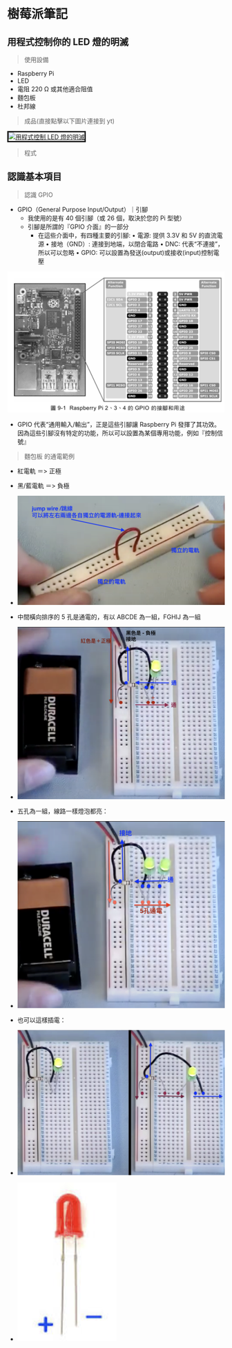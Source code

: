 # 樹莓派筆記

## 用程式控制你的 LED 燈的明滅

> 使用設備

- Raspberry Pi
- LED
- 電阻 220 Ω 或其他適合阻值
- 麵包板
- 杜邦線

> 成品(直接點擊以下圖片連接到 yt)

<a href="https://youtu.be/uKKZ77XTWO0" target="_blank"><img src="https://i9.ytimg.com/vi_webp/uKKZ77XTWO0/mq2.webp?sqp=CJDKnrUG-oaymwEmCMACELQB8quKqQMa8AEB-AH-CYAC0AWKAgwIABABGGQgZChkMA8=&rs=AOn4CLBy1NF1M3Gjk0hSBU_fAJ94YkwQ3A" alt="用程式控制 LED 燈的明滅" width="550" height="300" border="3px" /></a>

> 程式

## 認識基本項目

> 認識 GPIO

- GPIO（General Purpose Input/Output）｜引腳
  - 我使用的是有 40 個引腳（或 26 個，取決於您的 Pi 型號）
  - 引腳是所謂的『GPIO 介面』的一部分
    - 在這些介面中，有四種主要的引腳:
      • 電源: 提供 3.3V 和 5V 的直流電源
      • 接地（GND）: 連接到地端，以閉合電路
      • DNC: 代表“不連接”，所以可以忽略
      • GPIO: 可以設置為發送(output)或接收(input)控制電壓

![GPIO](images/gpio.png)

- GPIO 代表“通用輸入/輸出”，正是這些引腳讓 Raspberry Pi 發揮了其功效。因為這些引腳沒有特定的功能，所以可以設置為某個專用功能，例如『控制信號』

> 麵包板 的通電範例

- 紅電軌 ＝> 正極
- 黑/藍電軌 ＝> 負極
- ![麵包板](images/breadboard_01.png)

- 中間橫向排序的 5 孔是通電的，有以 ABCDE 為一組，FGHIJ 為一組
- ![麵包板](images/breadboard_02.png)
- 五孔為一組，線路一樣燈泡都亮：
- ![麵包板](images/breadboard_03.png)
- 也可以這樣插電：
- ![麵包板](images/breadboard_04.png)

- ![LED燈](images/長腳正與短腳負.png)
